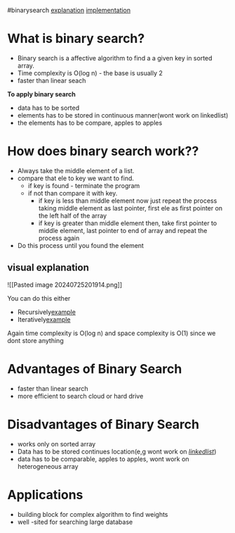 #binarysearch [explanation](https://www.geeksforgeeks.org/binary-search/) [implementation](binarySearch.py)


# What is binary search?
- Binary search is a affective algorithm to find a a given key in sorted array.
- Time complexity is O(log n) - the base is usually 2
- faster than linear seach

**To apply  binary search** 
- data has to be sorted 
- elements has to be stored in continuous manner(wont work on linkedlist)
- the elements has to be compare, apples to apples 

# How does binary search work??
- Always take the middle element of a list. 
- compare that ele to key we want to find.
	- if key is found - terminate the program
	- if not than compare it with key. 
		- if key is less than middle element now just repeat the process taking middle element as last pointer, first ele as first pointer on the left half of the array
		- if key is greater than middle element then, take first pointer to middle element, last pointer to end of array and repeat the process again
- Do this process until you found the element
## visual explanation 

![[Pasted image 20240725201914.png]]

You can do this either
- Recursively[example]()
- Iteratively[example](binarySearch.py)

Again time complexity is O(log n) and space complexity is O(1) since we dont store anything

# Advantages of Binary Search
- faster than linear search
- more efficient to search cloud or hard drive

# Disadvantages of Binary Search
- works only on sorted array
- Data has to be stored continues location(e,g wont work on *<u>linkedlist*</u>)
- data has to be comparable, apples to apples, wont work on heterogeneous array

# Applications
- building block for complex algorithm to find weights
- well -sited for searching large database


